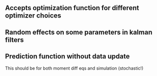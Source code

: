 
## Accepts optimization function for different optimizer choices

##  Random effects on some parameters in kalman filters

## Prediction function without data update
This should be for both moment diff eqs and simulation (stochastic!)
